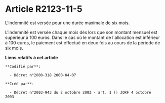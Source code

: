 # Article R2123-11-5

L'indemnité est versée pour une durée maximale de six mois.

L'indemnité est versée chaque mois dès lors que son montant mensuel est supérieur à 100 euros. Dans le cas où le montant de
l'allocation est inférieur à 100 euros, le paiement est effectué en deux fois au cours de la période de six mois.

**Liens relatifs à cet article**

	**Codifié par**:

	  - Décret n°2000-318 2000-04-07

	**Créé par**:

	  - Décret n°2003-943 du 2 octobre 2003 - art. 1 () JORF 4 octobre 2003
